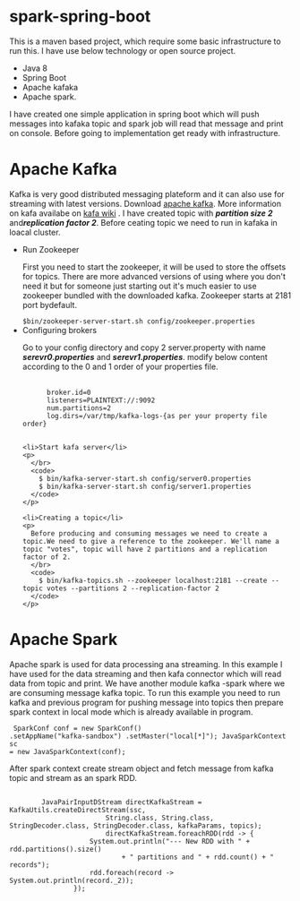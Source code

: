 # spark-spring-boot
This is a maven based project, which require some basic infrastructure to run this. I have use below technology or open source project.
<ul>
<li>Java 8</li>
<li>Spring Boot</li>
<li>Apache kafaka</li> 
<li>Apache spark.</li>
</ul>
I have created one simple application in spring boot which will push messages into kafaka topic and spark job will read that message and print on console.
Before going to implementation get ready with infrastructure.



# Apache Kafka

Kafka is very good distributed messaging plateform and it can also use for streaming with latest versions.
Download <a href="https://www.apache.org/dyn/closer.cgi?path=/kafka/0.10.1.0/kafka_2.11-0.10.1.0.tgz">apache kafka</a>.
More information on kafa availabe on <a href="https://kafka.apache.org/intro">kafa wiki</a> .
I have created topic with <i><b>partition size 2</b></i> and<i><b>replication factor 2</b></i>.
Before ceating topic we need to run in kafaka in loacal cluster.
<ul>
<li> Run Zookeeper</li>
    <p>First you need to start the zookeeper, it will be used to store the offsets for topics. There are more advanced versions of using where you don't need it but for someone just starting out it's much easier to use zookeeper bundled with the downloaded kafka. Zookeeper starts at 2181 port bydefault.</p>
    <code>$bin/zookeeper-server-start.sh config/zookeeper.properties</code>
    <li>Configuring brokers</li>
    <p>
    Go to your config directory and copy 2 server.property with name <i><b>serevr0.properties</b></i> and <i><b>serevr1.properties</b></i>. 
    modify below content according to the 0 and 1 order of your properties file.
    </br>
    </br>
    <code>
      broker.id=0
      listeners=PLAINTEXT://:9092
      num.partitions=2
      log.dirs=/var/tmp/kafka-logs-{as per your property file order}
    </code>
    </p>
    
    <li>Start kafa server</li>
    <p>
      </br>
      <code>
        $ bin/kafka-server-start.sh config/server0.properties
        $ bin/kafka-server-start.sh config/server1.properties
      </code>
    </p>
    
    <li>Creating a topic</li>
    <p>
      Before producing and consuming messages we need to create a topic.We need to give a reference to the zookeeper. We'll name a topic "votes", topic will have 2 partitions and a replication factor of 2.
      </br>
      <code>
        $ bin/kafka-topics.sh --zookeeper localhost:2181 --create --topic votes --partitions 2 --replication-factor 2
      </code>
    </p>
</ul>


# Apache Spark
Apache spark is used for data processing ana streaming. In this example I have used for the data streaming and then kafa connector which will read data from topic and print.
We have another module kafka -spark  where we are consuming message kafka topic. To run this example you need to run kafka and previous program for pushing message into topics
then prepare spark context in local mode which is already available in program.
    </br>
    <p>
    <code>
     SparkConf conf = new SparkConf()
                    .setAppName("kafka-sandbox")
                    .setMaster("local[*]");
            JavaSparkContext sc = new JavaSparkContext(conf);
    </code>
    </p>

After spark context create stream object and fetch message from kafka topic and stream as an spark RDD.
 
 <p>
    <code>
        JavaPairInputDStream<String, String> directKafkaStream = KafkaUtils.createDirectStream(ssc,
                        String.class, String.class, StringDecoder.class, StringDecoder.class, kafkaParams, topics);      
                        directKafkaStream.foreachRDD(rdd -> {
                    System.out.println("--- New RDD with " + rdd.partitions().size()
                            + " partitions and " + rdd.count() + " records");
                    rdd.foreach(record -> System.out.println(record._2));
                });
    </code>
 </p>


 
